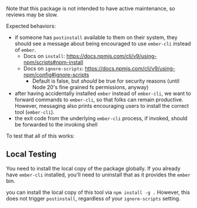 Note that this package is not intended to have active maintenance, so reviews may be slow.

Expected behaviors:

- if someone has `postinstall` available to them on their system, they should see a message about being encouraged to use `ember-cli` instead of `ember`.
    - Docs on `install`: https://docs.npmjs.com/cli/v9/using-npm/scripts#npm-install
    - Docs on `ignore-scripts`: https://docs.npmjs.com/cli/v9/using-npm/config#ignore-scripts
        - Default is false, but _should_ be true for security reasons (until Node 20's fine grained fs permissions, anyway)
- after having accidentally installed `ember` instead of `ember-cli`, we want to forward commands to `ember-cli`, so that folks can remain productive. However, messaging also prints encouraging users to install the correct tool (`ember-cli`).
- the exit code from the underlying `ember-cli` process, if invoked, should be forwarded to the invoking shell

To test that all of this works:

## Local Testing

You need to install the local copy of the package globally.
If you already have `ember-cli` installed, you'll need to uninstall that as it provides the `ember` bin.

you can install the local copy of this tool via `npm install -g .`
However, this does not trigger `postinstall`, regardless of your `ignore-scripts` setting.



